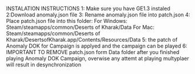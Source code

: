 INSTALATION INSTRUCTIONS 
1: Make sure you have GE1.3 instaled
2:Download anomaly.json file
3: Rename anomaly.json file into patch.json
4: Place  patch.json file into this folder:
For Windows: Steam/steamapps/common/Deserts of Kharak/Data
For Mac: Steam/steamapps/common/Deserts of Kharak/DesertsofKharak.app/Contents/Resources/Data
5: the patch of  Anomaly DOK for Campaign is applyed and the campaign can be played 
6: IMPORTANT TO REMOVE patch.json form Data folder after you finished playing Anomaly DOK Campaign, overwise any attemt at playing multyplaer will result in desynchronization
